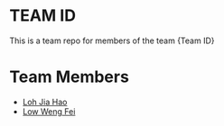 # TEAM ID
This is a team repo for members of the team {Team ID}

# Team Members
* [Loh Jia Hao](members/JiaHao.md)
* [Low Weng Fei](members/wengFei.md)
